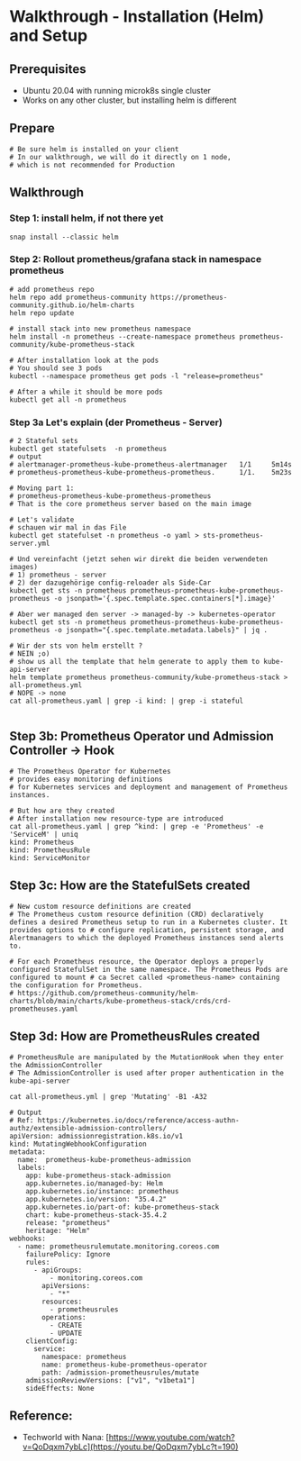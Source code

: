 # Walkthrough - Installation (Helm) and Setup 

## Prerequisites

  * Ubuntu 20.04 with running microk8s single cluster 
  * Works on any other cluster, but installing helm is different 

## Prepare 

```
# Be sure helm is installed on your client 
# In our walkthrough, we will do it directly on 1 node, 
# which is not recommended for Production 

```

## Walkthrough 

### Step 1: install helm, if not there yet

```
snap install --classic helm 
```

### Step 2: Rollout prometheus/grafana stack in namespace prometheus 

```
# add prometheus repo 
helm repo add prometheus-community https://prometheus-community.github.io/helm-charts
helm repo update

# install stack into new prometheus namespace 
helm install -n prometheus --create-namespace prometheus prometheus-community/kube-prometheus-stack

# After installation look at the pods 
# You should see 3 pods 
kubectl --namespace prometheus get pods -l "release=prometheus"

# After a while it should be more pods
kubectl get all -n prometheus

```

### Step 3a Let's explain (der Prometheus - Server)  

```
# 2 Stateful sets
kubectl get statefulsets  -n prometheus
# output 
# alertmanager-prometheus-kube-prometheus-alertmanager   1/1     5m14s
# prometheus-prometheus-kube-prometheus-prometheus.      1/1.    5m23s
```
```
# Moving part 1: 
# prometheus-prometheus-kube-prometheus-prometheus
# That is the core prometheus server based on the main image 

# Let's validate 
# schauen wir mal in das File 
kubectl get statefulset -n prometheus -o yaml > sts-prometheus-server.yml

# Und vereinfacht (jetzt sehen wir direkt die beiden verwendeten images)
# 1) prometheus - server
# 2) der dazugehörige config-reloader als Side-Car 
kubectl get sts -n prometheus prometheus-prometheus-kube-prometheus-prometheus -o jsonpath='{.spec.template.spec.containers[*].image}'

# Aber wer managed den server -> managed-by -> kubernetes-operator 
kubectl get sts -n prometheus prometheus-prometheus-kube-prometheus-prometheus -o jsonpath="{.spec.template.metadata.labels}" | jq .

# Wir der sts von helm erstellt ? 
# NEIN ;o) 
# show us all the template that helm generate to apply them to kube-api-server 
helm template prometheus prometheus-community/kube-prometheus-stack > all-prometheus.yml 
# NOPE -> none 
cat all-prometheus.yaml | grep -i kind: | grep -i stateful


```

## Step 3b: Prometheus Operator und Admission Controller -> Hook 

```
# The Prometheus Operator for Kubernetes 
# provides easy monitoring definitions 
# for Kubernetes services and deployment and management of Prometheus instances.

# But how are they created 
# After installation new resource-type are introduced 
cat all-prometheus.yaml | grep ^kind: | grep -e 'Prometheus' -e 'ServiceM' | uniq
kind: Prometheus
kind: PrometheusRule
kind: ServiceMonitor
```

## Step 3c: How are the StatefulSets created

```
# New custom resource definitions are created 
# The Prometheus custom resource definition (CRD) declaratively defines a desired Prometheus setup to run in a Kubernetes cluster. It provides options to # configure replication, persistent storage, and Alertmanagers to which the deployed Prometheus instances send alerts to.

# For each Prometheus resource, the Operator deploys a properly configured StatefulSet in the same namespace. The Prometheus Pods are configured to mount # ca Secret called <prometheus-name> containing the configuration for Prometheus.
# https://github.com/prometheus-community/helm-charts/blob/main/charts/kube-prometheus-stack/crds/crd-prometheuses.yaml

```

## Step 3d: How are PrometheusRules created 

```
# PrometheusRule are manipulated by the MutationHook when they enter the AdmissionController
# The AdmissionController is used after proper authentication in the kube-api-server

cat all-prometheus.yml | grep 'Mutating' -B1 -A32
```

```
# Output 
# Ref: https://kubernetes.io/docs/reference/access-authn-authz/extensible-admission-controllers/
apiVersion: admissionregistration.k8s.io/v1
kind: MutatingWebhookConfiguration
metadata:
  name:  prometheus-kube-prometheus-admission
  labels:
    app: kube-prometheus-stack-admission    
    app.kubernetes.io/managed-by: Helm
    app.kubernetes.io/instance: prometheus
    app.kubernetes.io/version: "35.4.2"
    app.kubernetes.io/part-of: kube-prometheus-stack
    chart: kube-prometheus-stack-35.4.2
    release: "prometheus"
    heritage: "Helm"
webhooks:
  - name: prometheusrulemutate.monitoring.coreos.com
    failurePolicy: Ignore
    rules:
      - apiGroups:
          - monitoring.coreos.com
        apiVersions:
          - "*"
        resources:
          - prometheusrules
        operations:
          - CREATE
          - UPDATE
    clientConfig:
      service:
        namespace: prometheus
        name: prometheus-kube-prometheus-operator
        path: /admission-prometheusrules/mutate
    admissionReviewVersions: ["v1", "v1beta1"]
    sideEffects: None
```







## Reference:

  * Techworld with Nana: [https://www.youtube.com/watch?v=QoDqxm7ybLc](https://youtu.be/QoDqxm7ybLc?t=190)
